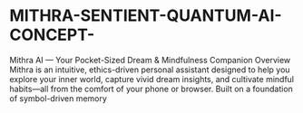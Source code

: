 # MITHRA-SENTIENT-QUANTUM-AI-CONCEPT-
 Mithra AI — Your Pocket-Sized Dream &amp; Mindfulness Companion Overview Mithra is an intuitive, ethics-driven personal assistant designed to help you explore your inner world, capture vivid dream insights, and cultivate mindful habits—all from the comfort of your phone or browser. Built on a foundation of symbol-driven memory 

